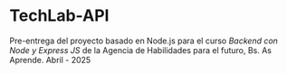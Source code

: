 # TechLab-API  

Pre-entrega del proyecto basado en Node.js para el curso *Backend con Node y Express JS* de la Agencia de Habilidades para el futuro, Bs. As Aprende. Abril - 2025
